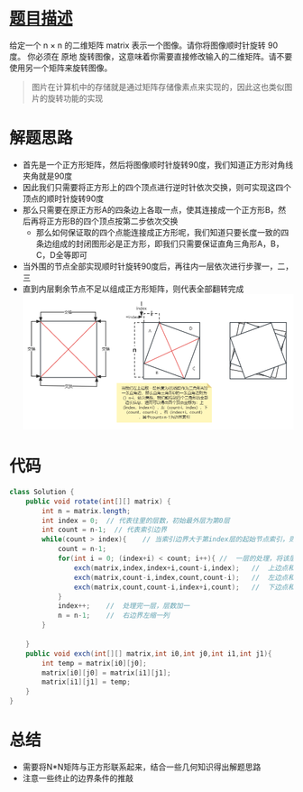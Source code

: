# [题目描述](https://leetcode.cn/problems/rotate-image/)
给定一个 n × n 的二维矩阵 matrix 表示一个图像。请你将图像顺时针旋转 90 度。
你必须在 原地 旋转图像，这意味着你需要直接修改输入的二维矩阵。请不要 使用另一个矩阵来旋转图像。
> 图片在计算机中的存储就是通过矩阵存储像素点来实现的，因此这也类似图片的旋转功能的实现

# 解题思路
- 首先是一个正方形矩阵，然后将图像顺时针旋转90度，我们知道正方形对角线夹角就是90度
- 因此我们只需要将正方形上的四个顶点进行逆时针依次交换，则可实现这四个顶点的顺时针旋转90度
- 那么只需要在原正方形A的四条边上各取一点，使其连接成一个正方形B，然后再将正方形B的四个顶点按第二步依次交换
    - 那么如何保证取的四个点能连接成正方形呢，我们知道只要长度一致的四条边组成的封闭图形必是正方形，即我们只需要保证直角三角形A，B，C，D全等即可
- 当外围的节点全部实现顺时针旋转90度后，再往内一层依次进行步骤一，二，三
- 直到内层剩余节点不足以组成正方形矩阵，则代表全部翻转完成
![](https://raw.githubusercontent.com/Rezero-zzl/Rezero-zzl.github.io/main/docs/assets/img/lalgorithm/旋转图片.png)
# 代码
```java
class Solution {
    public void rotate(int[][] matrix) {
        int n = matrix.length;
        int index = 0;  // 代表往里的层数，初始最外层为第0层
        int count = n-1;  // 代表索引边界
        while(count > index){    // 当索引边界大于第index层的起始节点索引，则表示还可以继续翻转
            count = n-1; 
            for(int i = 0; (index+i) < count; i++){ //  一层的处理，将该层的所有节点进行翻转，终止条件为节点索引不小于索引边界
                exch(matrix,index,index+i,count-i,index);   //  上边点和左边点
                exch(matrix,count-i,index,count,count-i);   //  左边点和下边点
                exch(matrix,count,count-i,index+i,count);   //  下边点和上边点
            }
            index++;    //  处理完一层，层数加一
            n = n-1;    //  右边界左缩一列
        }
        
    }
    public void exch(int[][] matrix,int i0,int j0,int i1,int j1){
        int temp = matrix[i0][j0];
        matrix[i0][j0] = matrix[i1][j1];
        matrix[i1][j1] = temp;
    }
}
```

# 总结
- 需要将N*N矩阵与正方形联系起来，结合一些几何知识得出解题思路
- 注意一些终止的边界条件的推敲